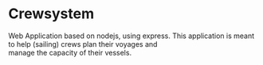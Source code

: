 # Crewsystem
Web Application based on nodejs, using express. This application is meant to help (sailing) crews plan their voyages and  
manage the capacity of their vessels.
